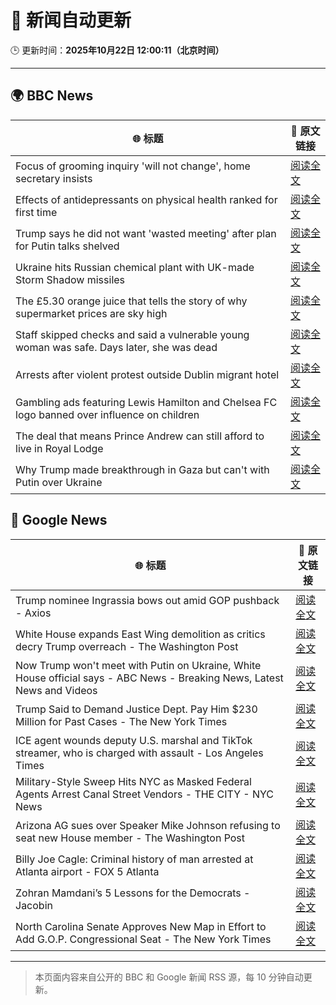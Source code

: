 # 🧠 新闻自动更新

🕒 更新时间：**2025年10月22日 12:00:11（北京时间）**

---

## 🌍 BBC News

| 🌐 标题 | 🔗 原文链接 |
|--------|-------------|
| Focus of grooming inquiry 'will not change', home secretary insists | [阅读全文](https://www.bbc.com/news/articles/c629zvnd5lno?at_medium=RSS&at_campaign=rss) |
| Effects of antidepressants on physical health ranked for first time | [阅读全文](https://www.bbc.com/news/articles/c9d65nqgd5zo?at_medium=RSS&at_campaign=rss) |
| Trump says he did not want 'wasted meeting' after plan for Putin talks shelved | [阅读全文](https://www.bbc.com/news/articles/c4gjp73gp41o?at_medium=RSS&at_campaign=rss) |
| Ukraine hits Russian chemical plant with UK-made Storm Shadow missiles | [阅读全文](https://www.bbc.com/news/articles/crmxjverzzro?at_medium=RSS&at_campaign=rss) |
| The £5.30 orange juice that tells the story of why supermarket prices are sky high | [阅读全文](https://www.bbc.com/news/articles/c397n3jl3z8o?at_medium=RSS&at_campaign=rss) |
| Staff skipped checks and said a vulnerable young woman was safe. Days later, she was dead | [阅读全文](https://www.bbc.com/news/articles/cz91e1e23wzo?at_medium=RSS&at_campaign=rss) |
| Arrests after violent protest outside Dublin migrant hotel | [阅读全文](https://www.bbc.com/news/articles/c629zg8v8jpo?at_medium=RSS&at_campaign=rss) |
| Gambling ads featuring Lewis Hamilton and Chelsea FC logo banned over influence on children | [阅读全文](https://www.bbc.com/news/articles/c87413n7wj1o?at_medium=RSS&at_campaign=rss) |
| The deal that means Prince Andrew can still afford to live in Royal Lodge | [阅读全文](https://www.bbc.com/news/articles/cgmx1gxv1e7o?at_medium=RSS&at_campaign=rss) |
| Why Trump made breakthrough in Gaza but can't with Putin over Ukraine | [阅读全文](https://www.bbc.com/news/articles/cx2y9je4d3go?at_medium=RSS&at_campaign=rss) |

## 📰 Google News

| 🌐 标题 | 🔗 原文链接 |
|--------|-------------|
| Trump nominee Ingrassia bows out amid GOP pushback - Axios | [阅读全文](https://news.google.com/rss/articles/CBMiggFBVV95cUxOQUhXVjdFWkdlN2xSUmFuSTkwM19nRVZGdWc0YlN0Q0ZBQlB4eEVXSVcwbWctajl6MDdyQ3lvWHExT3dKVFBwenJBS0RsSEx4RXFsUlRESVo4QnhXT1loZUhzeFpNLW1jakJDY3A4VVZfQUJqbEZFbW1uSXVJblRVM0h3?oc=5) |
| White House expands East Wing demolition as critics decry Trump overreach - The Washington Post | [阅读全文](https://news.google.com/rss/articles/CBMivgFBVV95cUxPSEpRRjFnZmlCZXZpbm9YM0Q1UWJBRVdmWUh6QUdiQTRxYWNOaUpzOC1rQWRCdnU1NldmcXc1anc3VGoxUW4xZEpZc1lKckUwMWRJLVJXbUhYUXZRMUlTSXVxT0d4dGlWSGVZbFRpeE02NDIybHZwRjF0bnRGaFRYMFZsY2s0c2RtZ1I4RU4yTWpScHlSb2pWUlY3amk3RTlfWlphVE0xOGdJSU5yQ2JpTUc5Zjk1RkI4c204Ump3?oc=5) |
| Now Trump won't meet with Putin on Ukraine, White House official says - ABC News - Breaking News, Latest News and Videos | [阅读全文](https://news.google.com/rss/articles/CBMipAFBVV95cUxOZUQ5TFBCbXkwWkNZdjQxSldfdE4yWXhBXzByZnVGLTF1cFZtWURBa1ItTVdEd3BISER4U2p0WlBlYUxiMWtKMDlkSzVPRExGRHBRcTNjTzdGSV91VlRBNVlaQnZ2YmFsLVRxTlJzVlZ3UlNOUTB0eTlyWXlDd0oxaUNjdkQxN1ZWTFEwNzFMUzRELUFXT3NxNlhvN1dFaUQ5TWVJMNIBqgFBVV95cUxPQUJiWmFPdGpjLVFqRXV2eU1HdVFJamFOdk1qYWlHZC1QaVRYVDRMOHF3Q09rSXN2ekZlSzRlUHRwSVpFNUlqMmtXVjVYdU40SWZBMHdFa3ctenhtWFBfT3NjMGhNbDAwQk5aY1N6UndDdmtWclhOUTJlMGtyYzR5YkxTMC10bWxFeFNNV2NQU3ZKaFpDWjRRamJ4dDdhRzd6U0ZKWS1jRnhQdw?oc=5) |
| Trump Said to Demand Justice Dept. Pay Him $230 Million for Past Cases - The New York Times | [阅读全文](https://news.google.com/rss/articles/CBMikwFBVV95cUxOdmd0cEZkM3diYXphOXBCQXE1Q0pzWl9RSmxTYkFUakFWNmJBdl9PUS1kdk9CaUVWMHdmYXVzQ24tdGxiZXowU0xidXNaRFRLV3d6amZNQ1lfejRVb1BGZUk5dEhndHJ5QlpxaW52UEVPS0o4VEVXREJabzhkOWRKeEx3ckROOE5aZ1k3U3lwTTk2QWs?oc=5) |
| ICE agent wounds deputy U.S. marshal and TikTok streamer, who is charged with assault - Los Angeles Times | [阅读全文](https://news.google.com/rss/articles/CBMinwFBVV95cUxQbWptQlEzamU2a0FPQnozei1nU1VhSGlJV2d5WGYzVjVVWUlmQk03N2x6NHdjYTctS0hTNl9IazNxeUx4V3FtcGJ3NklrUUFnNXlHZnoxM1JONjktektZbks1ODMtckZQajJHTU5QdkdlZzN6TkwwNmZWYkxWN1B2THZkRWtJQkxmaGh1a05GYW15WW1JSVh5UmNQNWw0a2M?oc=5) |
| Military-Style Sweep Hits NYC as Masked Federal Agents Arrest Canal Street Vendors - THE CITY - NYC News | [阅读全文](https://news.google.com/rss/articles/CBMiggFBVV95cUxOMXpINng4NnJQcDNOLXR1MWpFSzZiYk1JV01uR1RfQWRjUTJxXzdObktKblNWaTBrQlVzZjlxMDE0czZETFJISUY0SWp6ZzBLU3hFdU1Ja1VBS0p6RXhMeVEtYWF2QzlORkpMQ20teU1vU0dnWVI0ajZHeTdCOGM3Z1pR?oc=5) |
| Arizona AG sues over Speaker Mike Johnson refusing to seat new House member - The Washington Post | [阅读全文](https://news.google.com/rss/articles/CBMiiwFBVV95cUxQOHgtQlB6TmRuSFNPYmFvQkp4YnBOUFhZX1dla0NvVDFhaG5SN3RHSnJjZFBaN1h4YldxUDEzZWFSU0xGbm5rbU80UkY0SXIyYlJFWFlyVHFUOVJFV0w4OVRJdndzVHlVdXc4RjRIcFFndnpPTnkwYWh5enpBUVY0eDZIME13V3BiU2pr?oc=5) |
| Billy Joe Cagle: Criminal history of man arrested at Atlanta airport - FOX 5 Atlanta | [阅读全文](https://news.google.com/rss/articles/CBMimgFBVV95cUxPbFhMUVR3cDBVWEtRNVBlWjlsdGJvbmlFVHBsNXJMZXZTWVFmUWhXazViTEY4SGFyeFMxajhRMGhXcVpyenJnSm9fb0FwWU9EWGtQOVRZRGpaeDBxeE5oNUQwYzdWNkYta1cxUjlEMkpUOXdEZFFDX1IxbElrdHdlcWh1RTlZM2RDNGpzVTJJSno3ZXRxWlZnWkJR0gGfAUFVX3lxTFBuMlgyMUtLNTlXMS1vVWNGdGo4UlNSQ0hjYjlhanl4N2t1SGRGb1pGVzBEeTBkd0luVjRnMVZVUzQxc0pKbzVLRG90Uk91a2t1eVBaQlBRYUdRNGtlVHRJcjVYVVA0bU5jbkFCLUxUbW5jV2RhamhHRmlnWkRTZWhMaVEtXzhVYVJEMndMRExOcmhoNEtHRXVaWldRZTNVYw?oc=5) |
| Zohran Mamdani’s 5 Lessons for the Democrats - Jacobin | [阅读全文](https://news.google.com/rss/articles/CBMic0FVX3lxTFBrQWRMTUllZlpfblVwd250TGcyLXlSZjhQSWtQX2JpSjh2NnhVc19NTEp1S3VFX1pENDVKU1VxR2djSzBxTHFOQUFXM1VzS3FiOVhXR0VydUpaYmw3azJDOFJURENabzBfbzhZUVlVY1hDUlU?oc=5) |
| North Carolina Senate Approves New Map in Effort to Add G.O.P. Congressional Seat - The New York Times | [阅读全文](https://news.google.com/rss/articles/CBMikAFBVV95cUxPYkQtRU9lTHhUUTlweXlNSUdveE92QkktWTIwTFBLWmM2dWVSWE0zT0lCVUlQUGhPV3ExTVI5dnA5aEZQdGozcjBnNWRWVmROWmRDU2lfT20tc29wOXpNa3k2dVNkRkNaeWFyOTVYV1dsbWYyUlBQNW5xQTl3VXFPV3k2Q1A4VTBYWGd3NmpkeFM?oc=5) |

---
> 本页面内容来自公开的 BBC 和 Google 新闻 RSS 源，每 10 分钟自动更新。